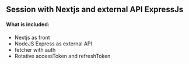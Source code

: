 ## Session with Nextjs and external API ExpressJs

#### What is included:
- Nextjs as front
- NodeJS Express as external API
- fetcher with auth
- Rotative accessToken and refreshToken
